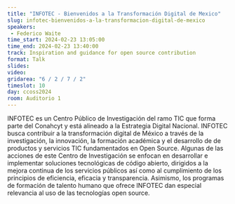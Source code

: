 ```yaml
---
title: "INFOTEC - Bienvenidos a la Transformación Digital de Mexico"
slug: infotec-bienvenidos-a-la-transformacion-digital-de-mexico
speakers:
 - Federico Waite
time_start: 2024-02-23 13:05:00
time_end: 2024-02-23 13:40:00
track: Inspiration and guidance for open source contribution
format: Talk
slides: 
video: 
gridarea: "6 / 2 / 7 / 2"
timeslot: 10
day: ccoss2024
room: Auditorio 1
---
```


INFOTEC es un Centro Público de Investigación del ramo TIC que forma parte del Conahcyt y está alineado a la Estrategia Digital Nacional. INFOTEC busca contribuir a la transformación digital de México a través de la investigación, la innovación, la formación académica y el desarrollo de de productos y servicios TIC fundamentados en Open Source. Algunas de las acciones de este Centro de Investigación se enfocan en desarrollar e implementar soluciones tecnológicas de código abierto, dirigidos a la mejora continua de los servicios públicos así como al cumplimiento de los principios de eficiencia, eficacia y transparencia. Asimismo, los programas de formación de talento humano que ofrece INFOTEC dan especial relevancia al uso de las tecnologías open source.